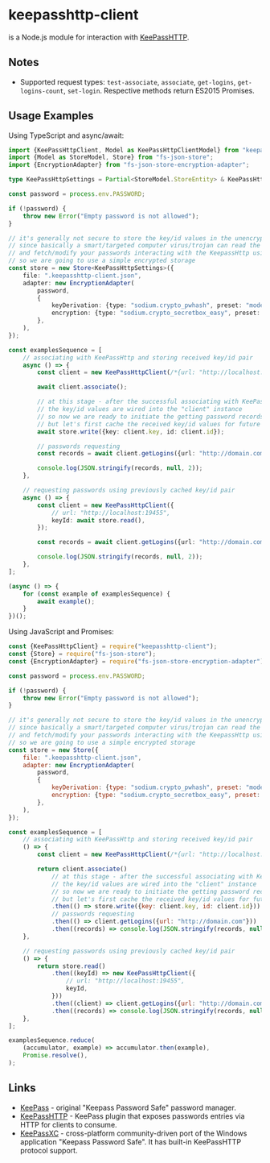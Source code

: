 # keepasshttp-client

is a Node.js module for interaction with [KeePassHTTP](https://github.com/pfn/keepasshttp).

## Notes

- Supported request types: `test-associate`, `associate`, `get-logins`, `get-logins-count`, `set-login`. Respective methods return ES2015 Promises.

## Usage Examples

Using TypeScript and async/await:
```typescript
import {KeePassHttpClient, Model as KeePassHttpClientModel} from "keepasshttp-client";
import {Model as StoreModel, Store} from "fs-json-store";
import {EncryptionAdapter} from "fs-json-store-encryption-adapter";

type KeePassHttpSettings = Partial<StoreModel.StoreEntity> & KeePassHttpClientModel.Common.KeyId;

const password = process.env.PASSWORD;

if (!password) {
    throw new Error("Empty password is not allowed");
}

// it's generally not secure to store the key/id values in the unencrypted form
// since basically a smart/targeted computer virus/trojan can read the unencrypted key/id values
// and fetch/modify your passwords interacting with the KeepassHttp using that key/id pair
// so we are going to use a simple encrypted storage
const store = new Store<KeePassHttpSettings>({
    file: ".keepasshttp-client.json",
    adapter: new EncryptionAdapter(
        password,
        {
            keyDerivation: {type: "sodium.crypto_pwhash", preset: "mode:moderate|algorithm:default"},
            encryption: {type: "sodium.crypto_secretbox_easy", preset: "algorithm:default"},
        },
    ),
});

const examplesSequence = [
    // associating with KeePassHttp and storing received key/id pair
    async () => {
        const client = new KeePassHttpClient(/*{url: "http://localhost:19455"}*/);

        await client.associate();

        // at this stage - after the successful associating with KeePassHttp
        // the key/id values are wired into the "client" instance
        // so now we are ready to initiate the getting password records request
        // but let's first cache the received key/id values for future use
        await store.write({key: client.key, id: client.id});

        // passwords requesting
        const records = await client.getLogins({url: "http://domain.com"});

        console.log(JSON.stringify(records, null, 2));
    },

    // requesting passwords using previously cached key/id pair
    async () => {
        const client = new KeePassHttpClient({
            // url: "http://localhost:19455",
            keyId: await store.read(),
        });

        const records = await client.getLogins({url: "http://domain.com"});

        console.log(JSON.stringify(records, null, 2));
    },
];

(async () => {
    for (const example of examplesSequence) {
        await example();
    }
})();
```
Using JavaScript and Promises:
```javascript
const {KeePassHttpClient} = require("keepasshttp-client");
const {Store} = require("fs-json-store");
const {EncryptionAdapter} = require("fs-json-store-encryption-adapter");

const password = process.env.PASSWORD;

if (!password) {
    throw new Error("Empty password is not allowed");
}

// it's generally not secure to store the key/id values in the unencrypted form
// since basically a smart/targeted computer virus/trojan can read the unencrypted key/id values
// and fetch/modify your passwords interacting with the KeepassHttp using that key/id pair
// so we are going to use a simple encrypted storage
const store = new Store({
    file: ".keepasshttp-client.json",
    adapter: new EncryptionAdapter(
        password,
        {
            keyDerivation: {type: "sodium.crypto_pwhash", preset: "mode:moderate|algorithm:default"},
            encryption: {type: "sodium.crypto_secretbox_easy", preset: "algorithm:default"},
        },
    ),
});

const examplesSequence = [
    // associating with KeePassHttp and storing received key/id pair
    () => {
        const client = new KeePassHttpClient(/*{url: "http://localhost:19455"}*/);

        return client.associate()
            // at this stage - after the successful associating with KeePassHttp
            // the key/id values are wired into the "client" instance
            // so now we are ready to initiate the getting password records request
            // but let's first cache the received key/id values for future use
            .then(() => store.write({key: client.key, id: client.id}))
            // passwords requesting
            .then(() => client.getLogins({url: "http://domain.com"}))
            .then((records) => console.log(JSON.stringify(records, null, 2)));
    },

    // requesting passwords using previously cached key/id pair
    () => {
        return store.read()
            .then((keyId) => new KeePassHttpClient({
                // url: "http://localhost:19455",
                keyId,
            }))
            .then((client) => client.getLogins({url: "http://domain.com"}))
            .then((records) => console.log(JSON.stringify(records, null, 2)));
    },
];

examplesSequence.reduce(
    (accumulator, example) => accumulator.then(example),
    Promise.resolve(),
);
```

## Links

 * [KeePass](http://keepass.info/) - original "Keepass Password Safe" password manager.
 * [KeePassHTTP](https://github.com/pfn/keepasshttp) - KeePass plugin that exposes passwords entries via HTTP for clients to consume.
 * [KeePassXC](https://github.com/keepassxreboot/keepassxc) - cross-platform community-driven port of the Windows application "Keepass Password Safe". It has built-in KeePassHTTP protocol support.
